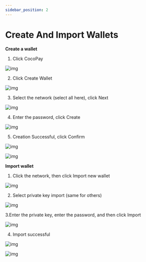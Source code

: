 ```yaml
---
sidebar_position: 2
---
```


# Create And Import Wallets

**Create a wallet**

1. Click CocoPay

![img](img/Create-and-import-wallets-1.png)

2. Click Create Wallet

![img](img/Create-and-import-wallets-2.png)

3. Select the network (select all here), click Next

![img](img/Create-and-import-wallets-3.png)

4. Enter the password, click Create

![img](img/Create-and-import-wallets-4.png)

5. Creation Successful, click Confirm

![img](img/Create-and-import-wallets-5.png)

![img](img/Create-and-import-wallets-6.png)

**Import wallet**

1. Click the network, then click Import new wallet

![img](img/Create-and-import-wallets-7.png)

2. Select private key import (same for others)

![img](img/Create-and-import-wallets-8.png)

3.Enter the private key, enter the password, and then click Import

![img](img/Create-and-import-wallets-9.png)

4. Import successful

![img](img/Create-and-import-wallets-10.png)

![img](img/Create-and-import-wallets-11.png)
